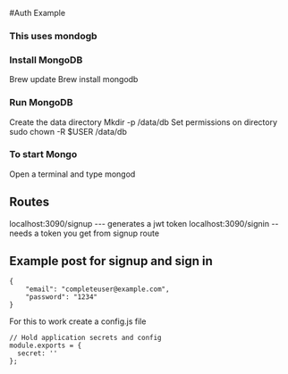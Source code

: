 #Auth Example    

### This uses mondogb   
### Install MongoDB
Brew update
Brew install mongodb
### Run MongoDB
Create the data directory
    Mkdir -p /data/db
Set permissions on directory
    sudo chown -R $USER /data/db

### To start Mongo  
Open a terminal and type mongod


## Routes   
localhost:3090/signup    --- generates a jwt token
localhost:3090/signin    -- needs a token you get from signup route


## Example post for signup and sign in    
```   
{
	"email": "completeuser@example.com",
	"password": "1234"
}   
````     

For this to work create a config.js file    
```
// Hold application secrets and config
module.exports = {
  secret: ''
};

```
